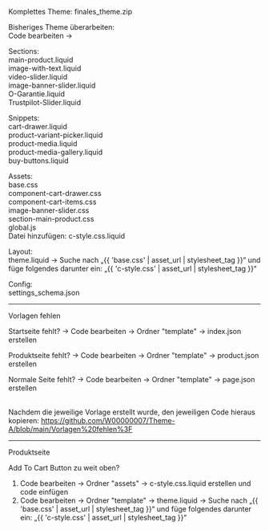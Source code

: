 Komplettes Theme: finales_theme.zip

Bisheriges Theme überarbeiten:<br>
Code bearbeiten ->

Sections: <br>
main-product.liquid<br>
image-with-text.liquid<br>
video-slider.liquid<br>
image-banner-slider.liquid<br>
O-Garantie.liquid<br>
Trustpilot-Slider.liquid<br>


Snippets:<br>
cart-drawer.liquid<br>
product-variant-picker.liquid<br>
product-media.liquid<br>
product-media-gallery.liquid<br>
buy-buttons.liquid<br>

Assets:<br>
base.css<br>
component-cart-drawer.css<br>
component-cart-items.css<br>
image-banner-slider.css<br>
section-main-product.css<br>
global.js<br>
Datei hinzufügen: c-style.css.liquid<br>

Layout:<br>
theme.liquid -> Suche nach „{{ 'base.css' | asset_url | stylesheet_tag }}“ und füge folgendes darunter ein: „{{ 'c-style.css' | asset_url | stylesheet_tag }}“

Config:<br>
settings_schema.json
<br>

________________________________________

Vorlagen fehlen<br>

Startseite fehlt? -> Code bearbeiten -> Ordner "template" -> index.json erstellen<br>

Produktseite fehlt? -> Code bearbeiten -> Ordner "template" -> product.json erstellen<br>

Normale Seite fehlt? -> Code bearbeiten -> Ordner "template" -> page.json erstellen<br>
<br>

Nachdem die jeweilige Vorlage erstellt wurde, den jeweiligen Code hieraus kopieren: https://github.com/W00000007/Theme-A/blob/main/Vorlagen%20fehlen%3F
________________________________________

Produktseite<br>

Add To Cart Button zu weit oben?<br>
1. Code bearbeiten -> Ordner "assets" -> c-style.css.liquid erstellen und code einfügen<br>
2. Code bearbeiten -> Ordner "template" -> theme.liquid -> Suche nach „{{ 'base.css' | asset_url | stylesheet_tag }}“ und füge folgendes darunter ein: „{{ 'c-style.css' | asset_url | stylesheet_tag }}“<br>

